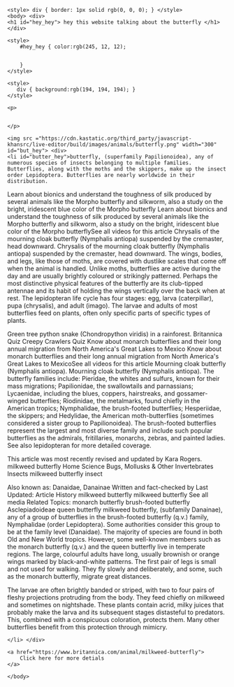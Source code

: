 <html>
    <head>
        <meta charset="utf-8">
<style>
   #but_hey { margin: 30px; 
   border: 1px solid rgb(0, 0, 0); }
</style>
    </head>
    
    <style> div { border: 1px solid rgb(0, 0, 0); } </style>
    <body> <div>
    <h1 id="hey_hey"> hey this website talking about the butterfly </h1>
    </div>
    
    <style>
        #hey_hey { color:rgb(245, 12, 12);
            
            
        }
    </style>
   
    <style>
       div { background:rgb(194, 194, 194); }
    </style>
    
    <p>
    
    
    </p>
    
    <img src ="https://cdn.kastatic.org/third_party/javascript-khansrc/live-editor/build/images/animals/butterfly.png" width="300" id="but_hey"> <div>
    <li id="butter_hey">butterfly, (superfamily Papilionoidea), any of numerous species of insects belonging to multiple families. Butterflies, along with the moths and the skippers, make up the insect order Lepidoptera. Butterflies are nearly worldwide in their distribution.

Learn about bionics and understand the toughness of silk produced by several animals like the Morpho butterfly and silkworm, also a study on the bright, iridescent blue color of the Morpho butterfly
Learn about bionics and understand the toughness of silk produced by several animals like the Morpho butterfly and silkworm, also a study on the bright, iridescent blue color of the Morpho butterflySee all videos for this article
Chrysalis of the mourning cloak butterfly (Nymphalis antiopa) suspended by the cremaster, head downward.
Chrysalis of the mourning cloak butterfly (Nymphalis antiopa) suspended by the cremaster, head downward.
The wings, bodies, and legs, like those of moths, are covered with dustlike scales that come off when the animal is handled. Unlike moths, butterflies are active during the day and are usually brightly coloured or strikingly patterned. Perhaps the most distinctive physical features of the butterfly are its club-tipped antennae and its habit of holding the wings vertically over the back when at rest. The lepidopteran life cycle has four stages: egg, larva (caterpillar), pupa (chrysalis), and adult (imago). The larvae and adults of most butterflies feed on plants, often only specific parts of specific types of plants.

Green tree python snake (Chondropython viridis) in a rainforest.
Britannica Quiz
Creepy Crawlers Quiz
Know about monarch butterflies and their long annual migration from North America's Great Lakes to Mexico
Know about monarch butterflies and their long annual migration from North America's Great Lakes to MexicoSee all videos for this article
Mourning cloak butterfly (Nymphalis antiopa).
Mourning cloak butterfly (Nymphalis antiopa).
The butterfly families include: Pieridae, the whites and sulfurs, known for their mass migrations; Papilionidae, the swallowtails and parnassians; Lycaenidae, including the blues, coppers, hairstreaks, and gossamer-winged butterflies; Riodinidae, the metalmarks, found chiefly in the American tropics; Nymphalidae, the brush-footed butterflies; Hesperiidae, the skippers; and Hedylidae, the American moth-butterflies (sometimes considered a sister group to Papilionoidea). The brush-footed butterflies represent the largest and most diverse family and include such popular butterflies as the admirals, fritillaries, monarchs, zebras, and painted ladies. See also lepidopteran for more detailed coverage.

This article was most recently revised and updated by Kara Rogers.
milkweed butterfly
Home
Science
Bugs, Mollusks & Other Invertebrates
Insects
milkweed butterfly
insect
    
Also known as: Danaidae, Danainae
Written and fact-checked by 
Last Updated: Article History
milkweed butterfly
milkweed butterfly
See all media
Related Topics: monarch butterfly brush-footed butterfly Asclepiadoideae queen butterfly
milkweed butterfly, (subfamily Danainae), any of a group of butterflies in the brush-footed butterfly (q.v.) family, Nymphalidae (order Lepidoptera). Some authorities consider this group to be at the family level (Danaidae). The majority of species are found in both Old and New World tropics. However, some well-known members such as the monarch butterfly (q.v.) and the queen butterfly live in temperate regions. The large, colourful adults have long, usually brownish or orange wings marked by black-and-white patterns. The first pair of legs is small and not used for walking. They fly slowly and deliberately, and some, such as the monarch butterfly, migrate great distances.

The larvae are often brightly banded or striped, with two to four pairs of fleshy projections protruding from the body. They feed chiefly on milkweed and sometimes on nightshade. These plants contain acrid, milky juices that probably make the larva and its subsequent stages distasteful to predators. This, combined with a conspicuous coloration, protects them. Many other butterflies benefit from this protection through mimicry.
    
    </li> </div>
    
    <a href="https://www.britannica.com/animal/milkweed-butterfly">
        Click here for more detials 
    </a>
        
    </body>
</html>
